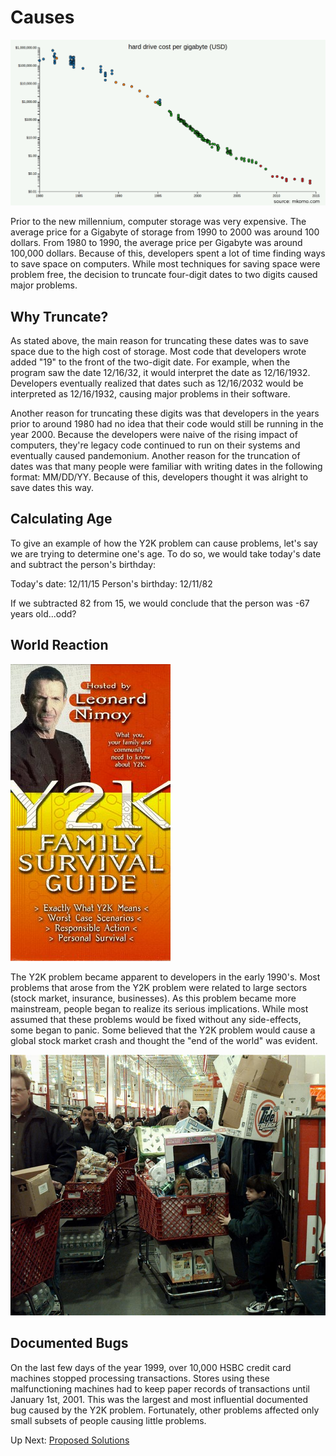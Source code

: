 # Causes

![](/images/cost_per_gig.png?raw=true "New Story")

Prior to the new millennium, computer storage was very expensive. The average price for a Gigabyte of storage from 1990 to 2000 was around 100 dollars. From 1980 to 1990, the average price per Gigabyte was around 100,000 dollars. Because of this, developers spent a lot of time finding ways to save space on computers. While most techniques for saving space were problem free, the decision to truncate four-digit dates to two digits caused major problems. 

## Why Truncate?

As stated above, the main reason for truncating these dates was to save space due to the high cost of storage. Most code that developers wrote added "19" to the front of the two-digit date. For example, when the program saw the date 12/16/32, it would interpret the date as 12/16/1932. Developers eventually realized that dates such as 12/16/2032 would be interpreted as 12/16/1932, causing major problems in their software. 

Another reason for truncating these digits was that developers in the years prior to around 1980 had no idea that their code would still be running in the year 2000. Because the developers were naive of the rising impact of computers, they're legacy code continued to run on their systems and eventually caused pandemonium. Another reason for the truncation of dates was that many people were familiar with writing dates in the following format: MM/DD/YY. Because of this, developers thought it was alright to save dates this way. 

## Calculating Age

To give an example of how the Y2K problem can cause problems, let's say we are trying to determine one's age. To do so, we would take today's date and subtract the person's birthday:

Today's date: 12/11/15
Person's birthday: 12/11/82

If we subtracted 82 from 15, we would conclude that the person was -67 years old...odd?

## World Reaction

![](/images/y2k_survival.jpg?raw=true "New Story")

The Y2K problem became apparent to developers in the early 1990's. Most problems that arose from the Y2K problem were related to large sectors (stock market, insurance, businesses). As this problem became more mainstream, people began to realize its serious implications. While most assumed that these problems would be fixed without any side-effects, some began to panic. Some believed that the Y2K problem would cause a global stock market crash and thought the "end of the world" was evident.

![](/images/y2k_reaction.jpg?raw=true "New Story")

## Documented Bugs

On the last few days of the year 1999, over 10,000 HSBC credit card machines stopped processing transactions. Stores using these malfunctioning machines had to keep paper records of transactions until January 1st, 2001. This was the largest and most influential documented bug caused by the Y2K problem. Fortunately, other problems affected only small subsets of people causing little problems.

Up Next: [Proposed Solutions](https://github.com/rpcrimi/Y2K/blob/master/markdown/proposed_solutions.md)
